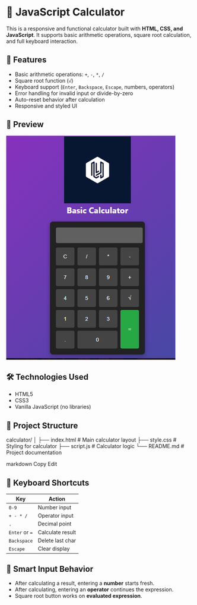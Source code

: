 # 🔢 JavaScript Calculator

This is a responsive and functional calculator built with **HTML, CSS, and JavaScript**. It supports basic arithmetic operations, square root calculation, and full keyboard interaction.

## 🚀 Features

- Basic arithmetic operations: `+`, `-`, `*`, `/`
- Square root function (`√`)
- Keyboard support (`Enter`, `Backspace`, `Escape`, numbers, operators)
- Error handling for invalid input or divide-by-zero
- Auto-reset behavior after calculation
- Responsive and styled UI

## 📸 Preview

![Calculator Screenshot](Capture.PNG)

## 🛠 Technologies Used

- HTML5
- CSS3
- Vanilla JavaScript (no libraries)

## 📂 Project Structure

calculator/
│
├── index.html # Main calculator layout
├── style.css # Styling for calculator
├── script.js # Calculator logic
└── README.md # Project documentation

markdown
Copy
Edit

## 🔑 Keyboard Shortcuts

| Key         | Action           |
|-------------|------------------|
| `0-9`       | Number input     |
| `+ - * /`   | Operator input   |
| `.`         | Decimal point    |
| `Enter` or `=` | Calculate result |
| `Backspace` | Delete last char |
| `Escape`    | Clear display    |

## 🧠 Smart Input Behavior

- After calculating a result, entering a **number** starts fresh.
- After calculating, entering an **operator** continues the expression.
- Square root button works on **evaluated expression**.

